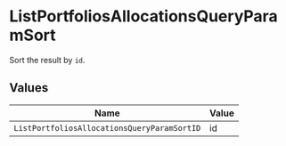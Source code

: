 # ListPortfoliosAllocationsQueryParamSort

Sort the result by `id`.


## Values

| Name                                        | Value                                       |
| ------------------------------------------- | ------------------------------------------- |
| `ListPortfoliosAllocationsQueryParamSortID` | id                                          |